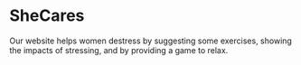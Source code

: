 # SheCares

Our website helps women destress by suggesting some exercises, showing the impacts of stressing, and by providing a game to relax. 

